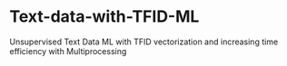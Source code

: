 # Text-data-with-TFID-ML
Unsupervised Text Data ML with TFID vectorization and increasing time efficiency with Multiprocessing
